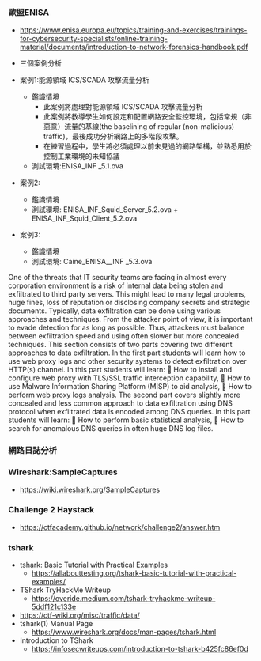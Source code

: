 ### 歐盟ENISA 
- https://www.enisa.europa.eu/topics/training-and-exercises/trainings-for-cybersecurity-specialists/online-training-material/documents/introduction-to-network-forensics-handbook.pdf

- 三個案例分析
- 案例1:能源領域 ICS/SCADA 攻擊流量分析
  - 鑑識情境
    - 此案例將處理對能源領域 ICS/SCADA 攻擊流量分析
    - 此案例將教導學生如何設定和配置網路安全監控環境，包括常規（非惡意）流量的基線(the baselining of regular (non-malicious) traffic)，最後成功分析網路上的多階段攻擊。
    - 在練習過程中，學生將必須處理以前未見過的網路架構，並熟悉用於控制工業環境的未知協議
  - 測試環境:ENISA_INF _5.1.ova 
- 案例2:
  - 鑑識情境
  - 測試環境: ENISA_INF_Squid_Server_5.2.ova   + ENISA_INF_Squid_Client_5.2.ova
- 案例3:
  - 鑑識情境
  - 測試環境: Caine_ENISA__INF _5.3.ova

One of the threats that IT security teams are facing in almost every corporation environment is a risk of
internal data being stolen and exfiltrated to third party servers. This might lead to many legal problems,
huge fines, loss of reputation or disclosing company secrets and strategic documents.
Typically, data exfiltration can be done using various approaches and techniques. From the attacker point of
view, it is important to evade detection for as long as possible. Thus, attackers must balance between
exfiltration speed and using often slower but more concealed techniques.
This section consists of two parts covering two different approaches to data exfiltration. In the first part
students will learn how to use web proxy logs and other security systems to detect exfiltration over HTTP(s)
channel. In this part students will learn:
 How to install and configure web proxy with TLS/SSL traffic interception capability,
 How to use Malware Information Sharing Platform (MISP) to aid analysis,
 How to perform web proxy logs analysis.
The second part covers slightly more concealed and less common approach to data exfiltration using DNS
protocol when exfiltrated data is encoded among DNS queries. In this part students will learn:
 How to perform basic statistical analysis,
 How to search for anomalous DNS queries in often huge DNS log files.

### 網路日誌分析

### Wireshark:SampleCaptures
- https://wiki.wireshark.org/SampleCaptures
### Challenge 2 Haystack
- https://ctfacademy.github.io/network/challenge2/answer.htm

### tshark
- tshark: Basic Tutorial with Practical Examples 
  - https://allabouttesting.org/tshark-basic-tutorial-with-practical-examples/
- TShark TryHackMe Writeup
  - https://overide.medium.com/tshark-tryhackme-writeup-5ddf121c133e
- https://ctf-wiki.org/misc/traffic/data/
- tshark(1) Manual Page
  - https://www.wireshark.org/docs/man-pages/tshark.html
- Introduction to TShark
  - https://infosecwriteups.com/introduction-to-tshark-b425fc86ef0d



